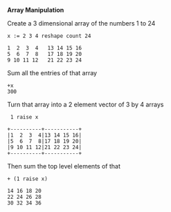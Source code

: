 **Array Manipulation**

Create a 3 dimensional array of the numbers 1 to 24 

    x := 2 3 4 reshape count 24

    1  2  3  4   13 14 15 16
    5  6  7  8   17 18 19 20
    9 10 11 12   21 22 23 24

Sum all the entries of that array

    +x
    300
    
Turn that array into a 2 element vector of 3 by 4 arrays

     1 raise x

    +----------+-----------+
    |1  2  3  4|13 14 15 16|
    |5  6  7  8|17 18 19 20|
    |9 10 11 12|21 22 23 24|
    +----------+-----------+

Then sum the top level elements of that

    + (1 raise x)

    14 16 18 20   
    22 24 26 28
    30 32 34 36

